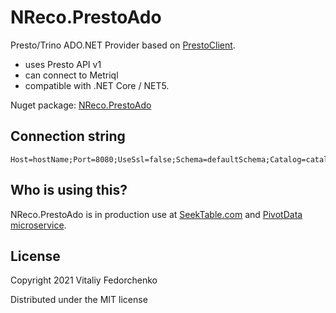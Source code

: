 # NReco.PrestoAdo
Presto/Trino ADO.NET Provider based on [PrestoClient](https://github.com/bamcis-io/PrestoClient). 

* uses Presto API v1
* can connect to Metriql
* compatible with .NET Core / NET5.

Nuget package: [NReco.PrestoAdo](https://www.nuget.org/packages/NReco.PrestoAdo/)

## Connection string

```
Host=hostName;Port=8080;UseSsl=false;Schema=defaultSchema;Catalog=catalog;User=user;Password=password;
```

## Who is using this?
NReco.PrestoAdo is in production use at [SeekTable.com](https://www.seektable.com/) and [PivotData microservice](https://www.nrecosite.com/pivotdata_service.aspx).

## License
Copyright 2021 Vitaliy Fedorchenko

Distributed under the MIT license